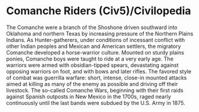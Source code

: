 # Comanche Riders (Civ5)/Civilopedia

The Comanche were a branch of the Shoshone driven southward into Oklahoma and northern Texas by increasing pressure of the Northern Plains Indians. As Hunter-gatherers, under conditions of incessant conflict with other Indian peoples and Mexican and American settlers, the migratory Comanche developed a horse-warrior culture. Mounted on sturdy plains ponies, Comanche boys were taught to ride at a very early age. The warriors were armed with obsidian-tipped spears, devastating against opposing warriors on foot, and with bows and later rifles. The favored style of combat was guerrilla warfare: short, intense, close-in mounted attacks aimed at killing as many of the enemy as possible and driving off their livestock. The so-called Comanche Wars, beginning with their first raids against Spanish outposts in New Mexico in the 1700s, raged nearly continuously until the last bands were subdued by the U.S. Army in 1875.